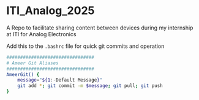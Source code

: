 # ITI_Analog_2025
A Repo to facilitate sharing content between devices during my internship at ITI for Analog Electronics


Add this to the ```.bashrc``` file for quick git commits and operation

```bash
################################
# Ameer Git Aliases
################################
AmeerGit() {
	message="${1:-Default Message}"
	git add *; git commit -m $message; git pull; git push
}
```
